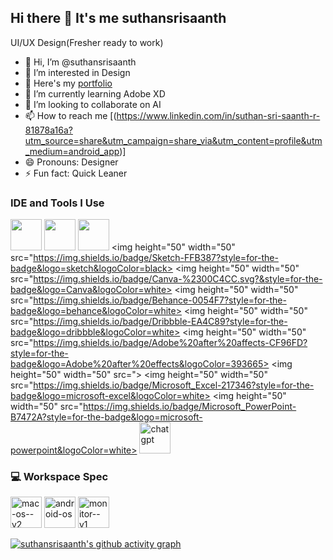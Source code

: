 ## Hi there 👋 It's me suthansrisaanth

UI/UX Design(Fresher ready to work)
- 👋 Hi, I’m @suthansrisaanth
- 👀 I’m interested in Design
- 🔭 Here's my [portfolio](https://www.behance.net/fb30235e) 
- 🌱 I’m currently learning Adobe XD
- 💞️ I’m looking to collaborate on AI
- 📫 How to reach me [(https://www.linkedin.com/in/suthan-sri-saanth-r-81878a16a?utm_source=share&utm_campaign=share_via&utm_content=profile&utm_medium=android_app)]
- 😄 Pronouns: Designer
- ⚡ Fun fact: Quick Leaner

### IDE and Tools I Use
<img height="50" width="50" src="https://img.icons8.com/color/48/000000/figma--v1.png"/> <img height="50" width="50" src="https://img.icons8.com/doodle/48/000000/adobe-photoshop.png"/>
<img height="50" width="50" src="https://img.shields.io/badge/Adobe%20XD-FF61F6?style=for-the-badge&logo=Adobe%20XD&logoColor=white"/> <img height="50" width="50" src="https://img.shields.io/badge/Sketch-FFB387?style=for-the-badge&logo=sketch&logoColor=black> <img height="50" width="50" src="https://img.shields.io/badge/Canva-%2300C4CC.svg?&style=for-the-badge&logo=Canva&logoColor=white>
<img height="50" width="50" src="https://img.shields.io/badge/Behance-0054F7?style=for-the-badge&logo=behance&logoColor=white> <img height="50" width="50" src="https://img.shields.io/badge/Dribbble-EA4C89?style=for-the-badge&logo=dribbble&logoColor=white> <img height="50" width="50" src="https://img.shields.io/badge/Adobe%20after%20affects-CF96FD?style=for-the-badge&logo=Adobe%20after%20effects&logoColor=393665> <img height="50" width="50" src=">
<img height="50" width="50" src="https://img.shields.io/badge/Microsoft_Excel-217346?style=for-the-badge&logo=microsoft-excel&logoColor=white> <img height="50" width="50" src="https://img.shields.io/badge/Microsoft_PowerPoint-B7472A?style=for-the-badge&logo=microsoft-powerpoint&logoColor=white>
<img width="50" height="50" src="https://img.icons8.com/ios/50/chatgpt.png" alt="chatgpt"/>

### 💻 Workspace Spec
<img width="50" height="50" src="https://img.icons8.com/material-outlined/24/mac-os--v2.png" alt="mac-os--v2"/>
<img width="50" height="50" src="https://img.icons8.com/ios/50/android-os.png" alt="android-os"/>
<img width="50" height="50" src="https://img.icons8.com/pastel-glyph/64/monitor--v1.png" alt="monitor--v1"/>

[![suthansrisaanth's github activity graph](https://github-readme-activity-graph.vercel.app/graph?username=suthansrisaanth&bg_color=000000&color=ffffff&line=47ff4a&point=ffffff&area=true&hide_border=true)](https://github.com/ashutosh00710/github-readme-activity-graph)

<!---
suthansrisaanth/suthansrisaanth is a ✨ special ✨ repository because its `README.md` (this file) appears on your GitHub profile.
You can click the Preview link to take a look at your changes.
--->
